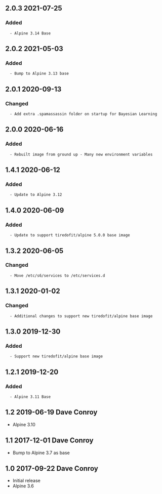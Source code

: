 ## 2.0.3 2021-07-25 <dave at tiredofit dot ca>

   ### Added
      - Alpine 3.14 Base


## 2.0.2 2021-05-03 <dave at tiredofit dot ca>

   ### Added
      - Bump to Alpine 3.13 base


## 2.0.1 2020-09-13 <dave at tiredofit dot ca>

   ### Changed
      - Add extra .spamassassin folder on startup for Bayesian Learning


## 2.0.0 2020-06-16 <dave at tiredofit dot ca>

   ### Added
      - Rebuilt image from ground up - Many new environment variables


## 1.4.1 2020-06-12 <dave at tiredofit dot ca>

   ### Added
      - Update to Alpine 3.12


## 1.4.0 2020-06-09 <dave at tiredofit dot ca>

   ### Added
      - Update to support tiredofit/alpine 5.0.0 base image


## 1.3.2 2020-06-05 <dave at tiredofit dot ca>

   ### Changed
      - Move /etc/s6/services to /etc/services.d


## 1.3.1 2020-01-02 <dave at tiredofit dot ca>

   ### Changed
      - Additional changes to support new tiredofit/alpine base image


## 1.3.0 2019-12-30 <dave at tiredofit dot ca>

   ### Added
      - Support new tiredofit/alpine base image


## 1.2.1 2019-12-20 <dave at tiredofit dot ca>

   ### Added
      - Alpine 3.11 Base


## 1.2 2019-06-19 Dave Conroy <dave at tiredofit dot ca>

* Alpine 3.10

## 1.1 2017-12-01 Dave Conroy <dave at tiredofit dot ca>

* Bump to Alpine 3.7 as base

## 1.0 2017-09-22 Dave Conroy <dave at tiredofit dot ca>

* Initial release
* Alpine 3.6



